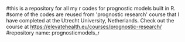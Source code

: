 #this is a repository for all my r codes for prognostic models built in R. 
#some of the codes are reused from 'prognostic research' course that I have completed at the Utrecht University, Netherlands. Check out the course at https://elevatehealth.eu/courses/prognostic-research/
#repository name: prognosticmodels_r
